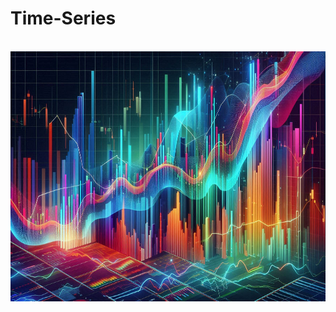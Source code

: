 # Time-Series
<br>
<img src="https://github.com/karthi-1212/Time-Series/blob/main/TS_bg.png" alt="Times Series img" width="1000" height="400">

